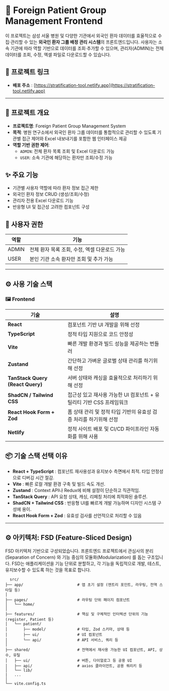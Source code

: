 # 🏥 Foreign Patient Group Management Frontend

이 프로젝트는 삼성 서울 병원 및 다양한 기관에서 외국인 환자 데이터를 효율적으로 수집·관리할 수 있는 **외국인 환자 그룹 배정 관리 시스템**의 프론트엔드입니다. 
사용자는 소속 기관에 따라 역할 기반으로 데이터를 조회·추가할 수 있으며, 관리자(ADMIN)는 전체 데이터를 조회, 수정, 엑셀 파일로 다운로드할 수 있습니다.

## 🔗 프로젝트 링크
- **배포 주소** : [https://stratification-tool.netlify.app](https://stratification-tool.netlify.app)

---
  
## 🚀 프로젝트 개요

- **프로젝트명**: Foreign Patient Group Management System
- **목적**: 병원 연구소에서 외국인 환자 그룹 데이터를 통합적으로 관리할 수 있도록 기관별 접근 제어와 Excel 내보내기를 포함한 웹 인터페이스 제공
- **역할 기반 권한 제어**:
  - `ADMIN`: 전체 환자 목록 조회 및 Excel 다운로드 가능
  - `USER`: 소속 기관에 해당하는 환자만 조회/수정 가능


## ✨ 주요 기능

- 기관별 사용자 역할에 따라 환자 정보 접근 제한
- 외국인 환자 정보 CRUD (생성/조회/수정)
- 관리자 전용 Excel 다운로드 기능
- 반응형 UI 및 접근성 고려한 컴포넌트 구성


## 👤 사용자 권한

| 역할   | 기능                                                     |
|--------|----------------------------------------------------------|
| ADMIN  | 전체 환자 목록 조회, 수정, 엑셀 다운로드 가능     |
| USER   | 본인 기관 소속 환자만 조회 및 추가 가능                |

---
## ⚙️ 사용 기술 스택


### 🖼️ Frontend

| 기술                             | 설명                                                                 |
| -------------------------------- | -------------------------------------------------------------------- |
| **React**                        | 컴포넌트 기반 UI 개발을 위해 선정                                    |
| **TypeScript**                   | 정적 타입 지원으로 코드 안정성                                       |
| **Vite**                         | 빠른 개발 환경과 빌드 성능을 제공하는 번들러                         |
| **Zustand**                      | 간단하고 가벼운 글로벌 상태 관리를 하기위해 선정                     |
| **TanStack Query (React Query)** | 서버 상태와 캐싱을 효율적으로 처리하기 위해 선정                     |
| **ShadCN / Tailwind CSS**        | 접근성 있고 재사용 가능한 UI 컴포넌트 + 유틸리티 기반 CSS 프레임워크 |
| **React Hook Form + Zod**        | 폼 상태 관리 및 정적 타입 기반의 유효성 검증 처리를 하기위해 선정    |
| **Netlify**                    | 정적 사이트 배포 및 CI/CD 파이프라인 자동화를 위해 사용



## 📦 기술 스택 선택 이유

- **React + TypeScript** : 컴포넌트 재사용성과 유지보수 측면에서 최적. 타입 안정성으로 디버깅 시간 절감.
- **Vite** : 빠른 로컬 개발 환경 구축 및 빌드 속도 개선.
- **Zustand** : Context API나 Redux에 비해 설정이 단순하고 직관적임.
- **TanStack Query** : API 요청 상태, 캐싱, 리페칭 처리에 최적화된 솔루션.
- **ShadCN + Tailwind CSS** : 반응형 UI를 빠르게 개발 가능하며 디자인 시스템 구성에 용이.
- **React Hook Form + Zod** : 유효성 검사를 선언적으로 처리할 수 있음

---

## ⚙️ 아키텍처: FSD (Feature-Sliced Design)
FSD 아키텍처 기반으로 구성되었습니다. 
프론트엔드 프로젝트에서 관심사의 분리(Separation of Concern) 와 기능 중심의 모듈화(Modularization) 를 돕는 구조입니다.
FSD는 애플리케이션을 기능 단위로 분할하고, 각 기능을 독립적으로 개발, 테스트, 유지보수할 수 있도록 하는 것을 목표로 합니다.

```
  src/
├── app/                        # 앱 초기 설정 (엔트리 포인트, 라우팅, 전역 스타일 등)
│
├── pages/                      # 라우팅 단위 페이지 컴포넌트
│   └── home/
│
├── features/                   # 핵심 및 구체적인 인터렉션 단위의 기능 (register, Patient 등)
│   └── patient/
│       ├── model/              # 타입, Zod 스키마, 상태 등
│       ├── ui/                 # UI 컴포넌트
│       └── api/                # API 서비스, 쿼리 등
│
├── shared/                     # 전역에서 재사용 가능한 UI 컴포넌트, API, 상수, 유틸
│   ├── ui/                     # 버튼, 다이얼로그 등 공용 UI
│   ├── api/                    # axios 클라이언트, 공용 쿼리키 등
│   └── lib/
|   ...                   
│
└── vite.config.ts

```
